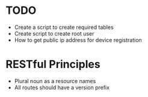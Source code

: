 # TODO
- Create a script to create required tables
- Create script to create root user
- How to get public ip address for device registration

# RESTful Principles
- Plural noun as a resource names
- All routes should have a version prefix